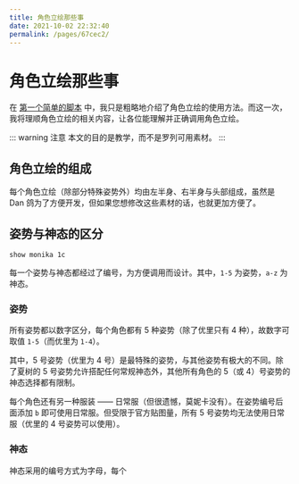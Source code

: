 ```yaml
---
title: 角色立绘那些事
date: 2021-10-02 22:32:40
permalink: /pages/67cec2/
---
```


# 角色立绘那些事

在 [第一个简单的脚本](/pages/91995e/) 中，我只是粗略地介绍了角色立绘的使用方法。而这一次，我将理顺角色立绘的相关内容，让各位能理解并正确调用角色立绘。

::: warning 注意
本文的目的是教学，而不是罗列可用素材。
:::

## 角色立绘的组成

每个角色立绘（除部分特殊姿势外）均由左半身、右半身与头部组成，虽然是 Dan 鸽为了方便开发，但如果您想修改这些素材的话，也就更加方便了。

## 姿势与神态的区分

```rpy
show monika 1c
```

每一个姿势与神态都经过了编号，为方便调用而设计。其中，`1-5` 为姿势，`a-z` 为神态。

### 姿势

所有姿势都以数字区分，每个角色都有 5 种姿势（除了优里只有 4 种），故数字可取值 `1-5`（而优里为 `1-4`）。

其中，5 号姿势（优里为 4 号）是最特殊的姿势，与其他姿势有极大的不同。除了夏树的 5 号姿势允许搭配任何常规神态外，其他所有角色的 5（或 4）号姿势的神态选择都有限制。

每个角色还有另一种服装 —— 日常服（但很遗憾，莫妮卡没有）。在姿势编号后面添加 `b` 即可使用日常服。但受限于官方贴图量，所有 5 号姿势均无法使用日常服（优里的 4 号姿势可以使用）。

### 神态

神态采用的编号方式为字母，每个
